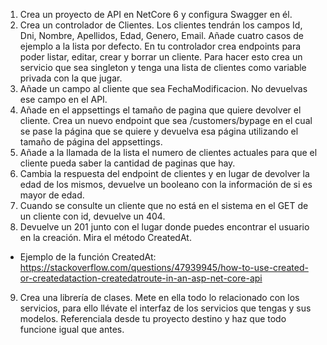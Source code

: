 1. Crea un proyecto de API en NetCore 6 y configura Swagger en él.
2. Crea un controlador de Clientes. Los clientes tendrán los campos Id, Dni, Nombre, Apellidos, Edad, Genero, Email. Añade cuatro casos de ejemplo a la lista por defecto. En tu controlador crea endpoints para poder listar, editar, crear y borrar un cliente. Para hacer esto crea un servicio que sea singleton y tenga una lista de clientes como variable privada con la que jugar.
3. Añade un campo al cliente que sea FechaModificacion. No devuelvas ese campo en el API.
4. Añade en el appsettings el tamaño de pagina que quiere devolver el cliente. Crea un nuevo endpoint que sea /customers/bypage en el cual se pase la página que se quiere y devuelva esa página utilizando el tamaño de página del appsettings.
5. Añade a la llamada de la lista el numero de clientes actuales para que el cliente pueda saber la cantidad de paginas que hay.
6. Cambia la respuesta del endpoint de clientes y en lugar de devolver la edad de los mismos, devuelve un booleano con la información de si es mayor de edad.
7. Cuando se consulte un cliente que no está en el sistema en el GET de un cliente con id, devuelve un 404.
8. Devuelve un 201 junto con el lugar donde puedes encontrar el usuario en la creación. Mira el método CreatedAt.
  * Ejemplo de la función CreatedAt: https://stackoverflow.com/questions/47939945/how-to-use-created-or-createdataction-createdatroute-in-an-asp-net-core-api
9. Crea una librería de clases. Mete en ella todo lo relacionado con los servicios, para ello llévate el interfaz de los servicios que tengas y sus modelos. Referenciala desde tu proyecto destino y haz que todo funcione igual que antes.
